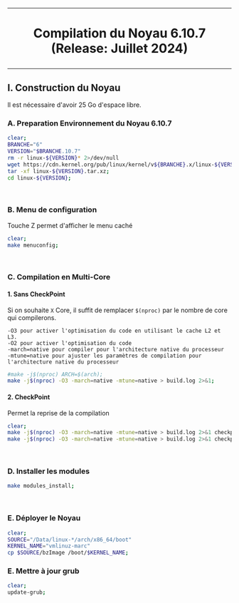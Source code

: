 --------------------------------------------------------------------------------------
# <p align='center'> Compilation du Noyau 6.10.7 (Release: Juillet 2024) </p>

--------------------------------------------------------------------------------------
## I. Construction du Noyau
Il est nécessaire d'avoir 25 Go d'espace libre.

### A. Preparation Environnement du Noyau 6.10.7
``` bash
clear;
BRANCHE="6"
VERSION="$BRANCHE.10.7"
rm -r linux-${VERSION}* 2>/dev/null
wget https://cdn.kernel.org/pub/linux/kernel/v${BRANCHE}.x/linux-${VERSION}.tar.xz 2>/dev/null;
tar -xf linux-${VERSION}.tar.xz;
cd linux-${VERSION};
```

<br />

### B. Menu de configuration
Touche Z permet d'afficher le menu caché
```bash
clear;
make menuconfig;
```

<br />

### C. Compilation en Multi-Core
#### 1. Sans CheckPoint
Si on souhaite `X` Core, il suffit de remplacer `$(nproc)` par le nombre de core qui compilerons.
```
-O3 pour activer l'optimisation du code en utilisant le cache L2 et L3. 
-O2 pour activer l'optimisation du code
-march=native pour compiler pour l'architecture native du processeur
-mtune=native pour ajuster les paramètres de compilation pour l'architecture native du processeur
```

```bash
#make -j$(nproc) ARCH=$(arch);
make -j$(nproc) -O3 -march=native -mtune=native > build.log 2>&1;
```

#### 2. CheckPoint
Permet la reprise de la compilation
```bash
clear;
make -j$(nproc) -O3 -march=native -mtune=native > build.log 2>&1 checkpoint;
make -j$(nproc) -O3 -march=native -mtune=native > build.log 2>&1 checkpoint-restore;
``` 

<br />

### D. Installer les modules
```bash
make modules_install;
```

<br />

### E. Déployer le Noyau
```bash
clear;
SOURCE="/Data/linux-*/arch/x86_64/boot"
KERNEL_NAME="vmlinuz-marc"
cp $SOURCE/bzImage /boot/$KERNEL_NAME;
```


### E. Mettre à jour grub
```bash
clear;
update-grub;
```
